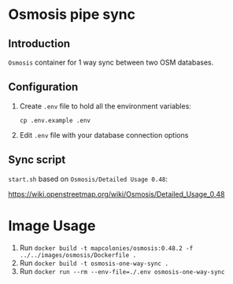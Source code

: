 # Osmosis pipe sync

## Introduction
`Osmosis` container for 1 way sync between two OSM databases.

## Configuration
1. Create `.env` file to hold all the environment variables: 
    ```
    cp .env.example .env
    ```
2. Edit `.env` file with your database connection options

## Sync script
`start.sh` based on `Osmosis/Detailed Usage 0.48`:

https://wiki.openstreetmap.org/wiki/Osmosis/Detailed_Usage_0.48

# Image Usage

1. Run `docker build -t mapcolonies/osmosis:0.48.2 -f ../../images/osmosis/Dockerfile .`
2. Run `docker build -t osmosis-one-way-sync .`
2. Run `docker run --rm --env-file=./.env osmosis-one-way-sync`
